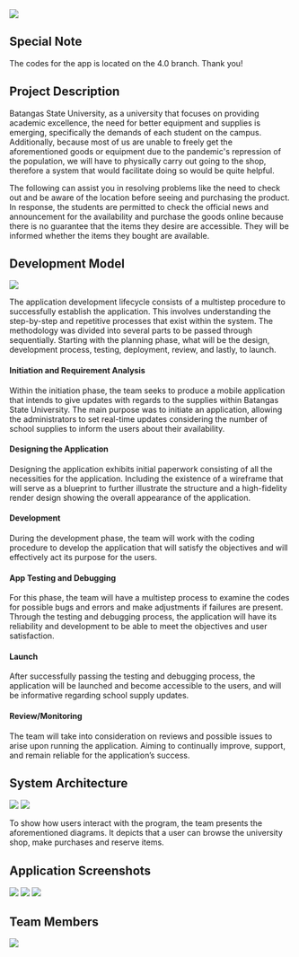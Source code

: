 <img src="header.jpg">

## Special Note

The codes for the app is located on the 4.0 branch. Thank you!

## Project Description

Batangas State University, as a university that focuses on providing academic excellence, the need for better equipment and supplies is emerging, specifically the demands of each student on the campus. Additionally, because most of us are unable to freely get the aforementioned goods or equipment due to the pandemic's repression of the population, we will have to physically carry out going to the shop, therefore a system that would facilitate doing so would be quite helpful.

The following can assist you in resolving problems like the need to check out and be aware of the location before seeing and purchasing the product. In response, the students are permitted to check the official news and announcement for the availability and purchase the goods online because there is no guarantee that the items they desire are accessible. They will be informed whether the items they bought are available.

## Development Model

<img src="devmodel.png">

The application development lifecycle consists of a multistep procedure to successfully establish the application. This involves understanding the step-by-step and repetitive processes that exist within the system. The methodology was divided into several parts to be passed through sequentially. Starting with the planning phase, what will be the design, development process, testing, deployment, review, and lastly, to launch.

#### Initiation and Requirement Analysis

Within the initiation phase, the team seeks to produce a mobile application that intends to give updates with regards to the supplies within Batangas State University. The main purpose was to initiate an application, allowing the administrators to set real-time updates considering the number of school supplies to inform the users about their availability.

#### Designing the Application

Designing the application exhibits initial paperwork consisting of all the necessities for the application. Including the existence of a wireframe that will serve as a blueprint to further illustrate the structure and a high-fidelity render design showing the overall appearance of the application.

#### Development

During the development phase, the team will work with the coding procedure to develop the application that will satisfy the objectives and will effectively act its purpose for the users.

#### App Testing and Debugging

For this phase, the team will have a multistep process to examine the codes for possible bugs and errors and make adjustments if failures are present. Through the testing and debugging process, the application will have its reliability and development to be able to meet the objectives and user satisfaction.

#### Launch

After successfully passing the testing and debugging process, the application will be launched and become accessible to the users, and will be informative regarding school supply updates.

#### Review/Monitoring

The team will take into consideration on reviews and possible issues to arise upon running the application. Aiming to continually improve, support, and remain reliable for the application’s success.

## System Architecture

<img src="sequence.png">
<img src="usecase.png">

To show how users interact with the program, the team presents the aforementioned diagrams. It depicts that a user can browse the university shop, make purchases and reserve items.

## Application Screenshots

<img src="gui1.jpg">
<img src="gui2.jpg">
<img src="gui3.jpg">

## Team Members

<img src="members.jpg">
